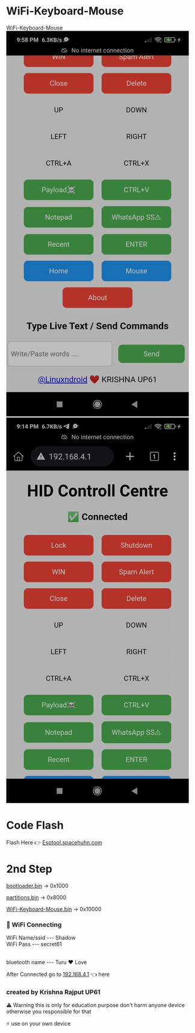 # WiFi-Keyboard-Mouse
WiFi-Keyboard-Mouse
<img src="https://raw.githubusercontent.com/esp32king/WiFi-Keyboard-Mouse/refs/heads/main/IMG/1.jpg"></img>
<img src="https://raw.githubusercontent.com/esp32king/WiFi-Keyboard-Mouse/refs/heads/main/IMG/2.jpg"></img>
# Code Flash
Flash Here 👉 <a href="https://esptool.spacehuhn.com">Esptool.spacehuhn.com</a>
# 2nd Step
<a href="https://github.com/esp32king/WiFi-Keyboard-Mouse/raw/refs/heads/main/bootloader.bin">bootloader.bin</a> → 0x1000

<a href="https://github.com/esp32king/WiFi-Keyboard-Mouse/raw/refs/heads/main/bootloader.bin">partitions.bin</a> → 0x8000

<a href="https://github.com/esp32king/WiFi-Keyboard-Mouse/raw/refs/heads/main/WiFi-keyboard-mouse.bin">WiFi-Keyboard-Mouse.bin</a> → 0x10000

### 📡 WiFi Connecting
  WiFi Name/ssid --- Shadow
<br>WiFi Pass      --- secret61</br>

<br>bluetooth name --- Turu ❤ Love</br>

After Connected go to <a href="http:192.168.4.1/">192.168.4.1</a> 👈 here

### created by Krishna Rajput UP61

⚠ Warning this is only for education purpose don't harm anyone device otherwise you responsible for that

 ⚡  use on your own device



